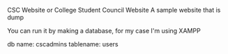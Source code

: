 CSC Website or College Student Council Website
A sample website that is dump

You can run it by making a database, for my case
I'm using XAMPP

db name: cscadmins
tablename: users
